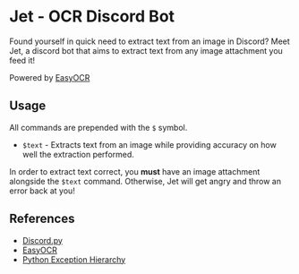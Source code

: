 # Jet - OCR Discord Bot

Found yourself in quick need to extract text from an image in Discord? Meet Jet, a discord bot that aims to extract text from any image attachment you feed it!

Powered by [EasyOCR](https://github.com/JaidedAI/EasyOCR)

## Usage

All commands are prepended with the `$` symbol.

- `$text` - Extracts text from an image while providing accuracy on how well the extraction performed.

In order to extract text correct, you **must** have an image attachment alongside the `$text` command. Otherwise, Jet will get angry and throw an error back at you! 

## References
- [Discord.py](https://discordpy.readthedocs.io/en/latest/index.html)
- [EasyOCR](https://github.com/JaidedAI/EasyOCR)
- [Python Exception Hierarchy](https://docs.python.org/3/library/exceptions.html#exception-hierarchy)

